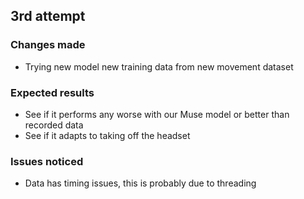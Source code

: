 
## 3rd attempt

### Changes made
- Trying new model new training data from new movement dataset

### Expected results
- See if it performs any worse with our Muse model or better than recorded data
- See if it adapts to taking off the headset

### Issues noticed
- Data has timing issues, this is probably due to threading
